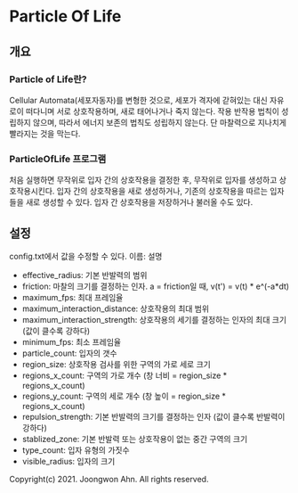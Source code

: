 # Particle Of Life

## 개요
### Particle of Life란?
Cellular Automata(세포자동자)를 변형한 것으로, 세포가 격자에 갇혀있는 대신 자유로이 떠다니며 서로 상호작용하며,
새로 태어나거나 죽지 않는다. 작용 반작용 법칙이 성립하지 않으며, 따라서 에너지 보존의 법칙도 성립하지 않는다.
단 마찰력으로 지나치게 빨라지는 것을 막는다.

### ParticleOfLife 프로그램
처음 실행하면 무작위로 입자 간의 상호작용을 결정한 후, 무작위로 입자를 생성하고 상호작용시킨다.
입자 간의 상호작용을 새로 생성하거나, 기존의 상호작용을 따르는 입자들을 새로 생성할 수 있다.
입자 간 상호작용을 저장하거나 불러올 수도 있다.

## 설정
config.txt에서 값을 수정할 수 있다. 이름: 설명
 * effective_radius: 기본 반발력의 범위
 * friction: 마찰의 크기를 결정하는 인자. a = friction일 때, v(t') = v(t) * e^(-a*dt)
 * maximum_fps: 최대 프레임율
 * maximum_interaction_distance: 상호작용의 최대 범위
 * maximum_interaction_strength: 상호작용의 세기를 결정하는 인자의 최대 크기 (값이 클수록 강하다)
 * minimum_fps: 최소 프레임율
 * particle_count: 입자의 갯수
 * region_size: 상호작용 검사를 위한 구역의 가로 세로 크기
 * regions_x_count: 구역의 가로 개수 (창 너비 = region_size * regions_x_count)
 * regions_y_count: 구역의 세로 개수 (창 높이 = region_size * regions_x_count)
 * repulsion_strength: 기본 반발력의 크기를 결정하는 인자 (값이 클수록 반발력이 강하다)
 * stablized_zone: 기본 반발력 또는 상호작용이 없는 중간 구역의 크기
 * type_count: 입자 유형의 가짓수
 * visible_radius: 입자의 크기

Copyright(c) 2021. Joongwon Ahn. All rights reserved.
